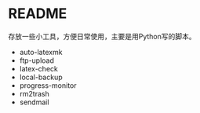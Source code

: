 # README

存放一些小工具，方便日常使用，主要是用Python写的脚本。

- auto-latexmk
- ftp-upload
- latex-check
- local-backup
- progress-monitor
- rm2trash
- sendmail
